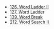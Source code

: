 - [126. Word Ladder II](126.py)
- [127. Word Ladder](127.py)
- [139. Word Break](139.py)
- [212. Word Search II](212.py)
